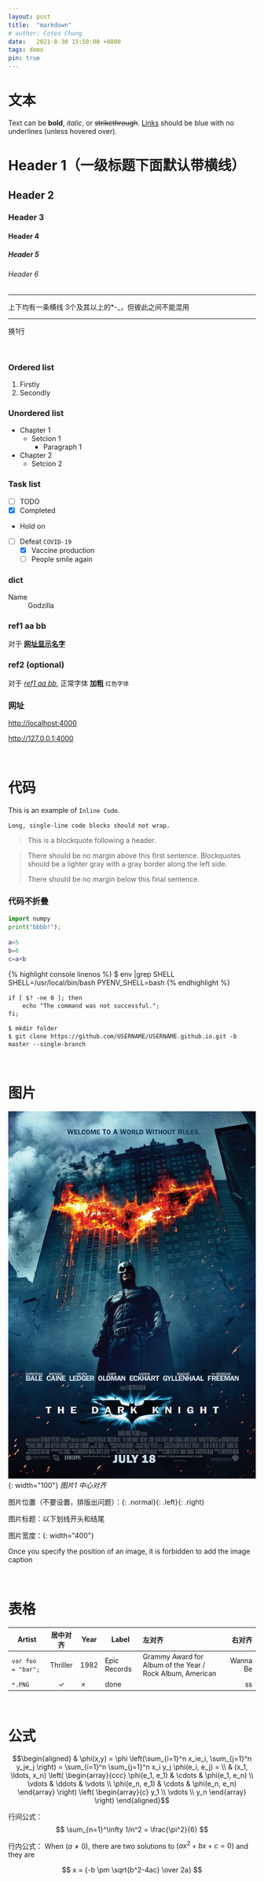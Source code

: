 ```yaml
---
layout: post
title:  "markdown"
# author: Cotes Chung
date:   2021-8-30 15:50:00 +0800
tags: demo
pin: true
---
```


# 文本

Text can be **bold**, _italic_, or ~~strikethrough~~. [Links](https://github.com) should be blue with no underlines (unless hovered over).

# Header 1（一级标题下面默认带横线）
## Header 2
### Header 3
#### Header 4
##### Header 5
###### Header 6

---

上下均有一条横线  3个及其以上的*-_，但彼此之间不能混用

---

换1行

<br>

### Ordered list
1. Firstly
2. Secondly

### Unordered list
- Chapter 1
	- Setcion 1
      - Paragraph 1
- Chapter 2
	- Setcion 2

### Task list
- [ ] TODO
- [x] Completed
- Hold on
- [ ] Defeat `COVID-19`
  - [x] Vaccine production
  - [ ] People smile again

### dict

<dl>
    <dt>Name</dt>
    <dd>Godzilla</dd>
</dl>

### ref1 aa bb

对于 [**网址显示名字**](https://github.com/cotes2020/jekyll-theme-chirpy/fork)

### ref2 (optional)

对于 [_ref1 aa bb_](#ref1-aa-bb), 正常字体 **加粗**  `红色字体`

### 网址
<http://localhost:4000>

<http://127.0.0.1:4000>

<br>

# 代码

This is an example of `Inline Code`.

```
Long, single-line code blocks should not wrap. 
```

> This is a blockquote following a header.

> There should be no margin above this first sentence.
> Blockquotes should be a lighter gray with a gray border along the left side.
>
> There should be no margin below this final sentence.
### 代码不折叠
```python
import numpy 
print("bbbb!");
```

```matlab
a=5
b=6
c=a+b
```

{% highlight console linenos %}
  $ env |grep SHELL
  SHELL=/usr/local/bin/bash
  PYENV_SHELL=bash
{% endhighlight %}

```shell
if [ $? -ne 0 ]; then
    echo "The command was not successful.";
fi;
```

```terminal
$ mkdir folder
$ git clone https://github.com/USERNAME/USERNAME.github.io.git -b master --single-branch
```

<br>

# 图片

![1](/assets/post/2000-01-01-text-and-typography/1.jpg){: width="100"}
_图片1 中心对齐_



图片位置（不要设置，排版出问题）：{: .normal}{: .left}{: .right}

图片标题：以下划线开头和结尾

图片宽度：{: width="400"}

Once you specify the position of an image, it is forbidden to add the image caption

<br>

# 表格

| Artist            | 居中对齐           | Year | Label       | 左对齐   | 右对齐     |
|-------------------|:-----------------:|------|-------------|:---------|----------:|
| `var foo = "bar";`  |Thriller        | 1982 | Epic Records | Grammy Award for Album of the Year / Rock Album, American | Wanna Be |
| `*.PNG`             | ✓                                 | ✗           |  done |     |  ss |

<br>

# 公式

$$\begin{aligned}
  & \phi(x,y) = \phi \left(\sum_{i=1}^n x_ie_i, \sum_{j=1}^n y_je_j \right)
  = \sum_{i=1}^n \sum_{j=1}^n x_i y_j \phi(e_i, e_j) = \\
  & (x_1, \ldots, x_n) \left( \begin{array}{ccc}
      \phi(e_1, e_1) & \cdots & \phi(e_1, e_n) \\
      \vdots & \ddots & \vdots \\
      \phi(e_n, e_1) & \cdots & \phi(e_n, e_n)
    \end{array} \right)
  \left( \begin{array}{c}
      y_1 \\
      \vdots \\
      y_n
    \end{array} \right)
\end{aligned}$$

行间公式：
$$ \sum_{n=1}^\infty 1/n^2 = \frac{\pi^2}{6} $$

行内公式：
When $(a \ne 0)$, there are two solutions to $(ax^2 + bx + c = 0)$ and they are

$$ x = {-b \pm \sqrt{b^2-4ac} \over 2a} $$


